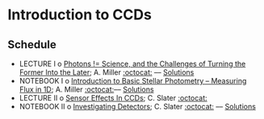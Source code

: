#  Introduction to CCDs

## Schedule

 * LECTURE I  o  [Photons != Science, and the Challenges of Turning the Former Into the Later](PhotonsArentScience.ipynb); A. Miller [:octocat:](https://github.com/adamamiller) –– [Solutions](PhotonsArentScienceSolutions.ipynb)
 * NOTEBOOK I  o  [Introduction to Basic Stellar Photometry – Measuring Flux in 1D](IntroductionToBasicStellarPhotometry.ipynb); A. Miller [:octocat:](https://github.com/adamamiller)–– [Solutions](IntroductionToBasicStellarPhotometrySolutions.ipynb)
 * LECTURE II  o  [Sensor Effects In CCDs](SensorEffectsInCCDs.pdf); C. Slater [:octocat:](https://github.com/ctslater)
 * NOTEBOOK II  o  [Investigating Detectors](InvestigatingDetectors.ipynb); C. Slater [:octocat:](https://github.com/ctslater) –– [Solutions](InvestigatingDetectorsSolutions.ipynb)
